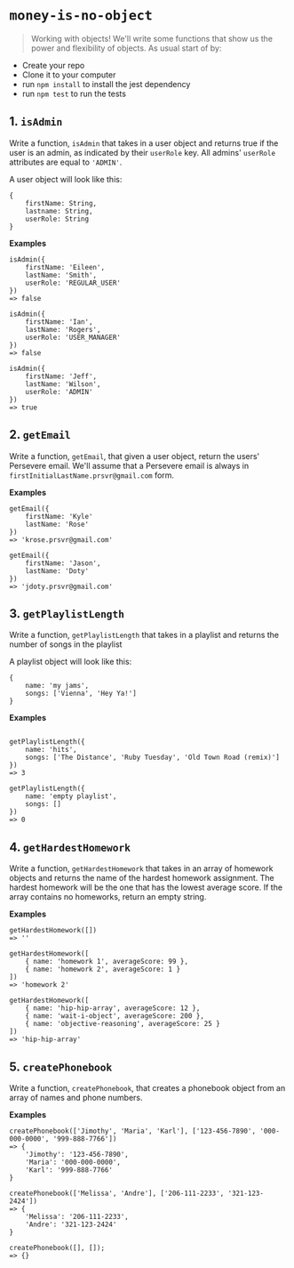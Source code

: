 # `money-is-no-object`

> Working with objects! We'll write some functions that show us the power and flexibility of objects. As usual start of by:
* Create your repo
* Clone it to your computer
* run `npm install` to install the jest dependency
* run `npm test` to run the tests

## 1. `isAdmin`

Write a function, `isAdmin` that takes in a user object and returns true if the user is an admin,
as indicated by their `userRole` key. All admins' `userRole` attributes are equal to `'ADMIN'`.

A user object will look like this:
```
{
    firstName: String,
    lastname: String,
    userRole: String
}
```

**Examples**
```
isAdmin({
    firstName: 'Eileen',
    lastName: 'Smith',
    userRole: 'REGULAR_USER'
})
=> false

isAdmin({
    firstName: 'Ian',
    lastName: 'Rogers', 
    userRole: 'USER_MANAGER'
})
=> false

isAdmin({
    firstName: 'Jeff',
    lastName: 'Wilson', 
    userRole: 'ADMIN'
})
=> true
```

## 2. `getEmail`

Write a function, `getEmail`, that given a user object, return the users' Persevere email. We'll assume that a Persevere email is always in `firstInitialLastName.prsvr@gmail.com` form.

**Examples**
```
getEmail({
    firstName: 'Kyle'
    lastName: 'Rose'
})
=> 'krose.prsvr@gmail.com'

getEmail({
    firstName: 'Jason',
    lastName: 'Doty'
})
=> 'jdoty.prsvr@gmail.com'
```

## 3. `getPlaylistLength`

Write a function, `getPlaylistLength` that takes in a playlist and returns the number of songs in the playlist

A playlist object will look like this:
```
{
    name: 'my jams',
    songs: ['Vienna', 'Hey Ya!']
}
```

**Examples**
```

getPlaylistLength({
    name: 'hits',
    songs: ['The Distance', 'Ruby Tuesday', 'Old Town Road (remix)']
})
=> 3

getPlaylistLength({
    name: 'empty playlist',
    songs: []
})
=> 0
```

## 4. `getHardestHomework`

Write a function, `getHardestHomework` that takes in an array of homework objects and returns the name of 
the hardest homework assignment. The hardest homework will be the one that has the lowest average score. If the array contains no homeworks, return an empty string.

**Examples**

```
getHardestHomework([])
=> ''

getHardestHomework([
    { name: 'homework 1', averageScore: 99 },
    { name: 'homework 2', averageScore: 1 }
])
=> 'homework 2'

getHardestHomework([
    { name: 'hip-hip-array', averageScore: 12 },
    { name: 'wait-i-object', averageScore: 200 },
    { name: 'objective-reasoning', averageScore: 25 }
])
=> 'hip-hip-array'
```

## 5. `createPhonebook`

Write a function, `createPhonebook`, that creates a phonebook object from an array of names
and phone numbers.

**Examples**
```
createPhonebook(['Jimothy', 'Maria', 'Karl'], ['123-456-7890', '000-000-0000', '999-888-7766'])
=> {
    'Jimothy': '123-456-7890',
    'Maria': '000-000-0000',
    'Karl': '999-888-7766'
}

createPhonebook(['Melissa', 'Andre'], ['206-111-2233', '321-123-2424'])
=> {
    'Melissa': '206-111-2233',
    'Andre': '321-123-2424'
}

createPhonebook([], []);
=> {}
```

